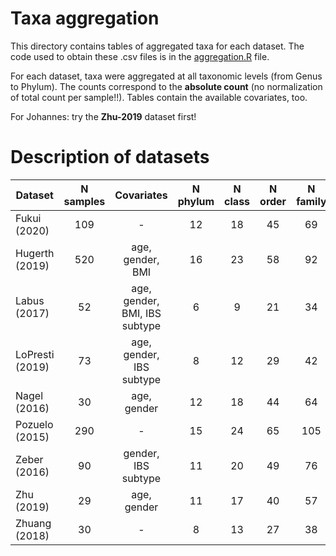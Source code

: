 # Taxa aggregation

This directory contains tables of aggregated taxa for each dataset. The code used to obtain these .csv files is in the [aggregation.R](aggregation.R) file.

For each dataset, taxa were aggregated at all taxonomic levels (from Genus to Phylum). The counts correspond to the **absolute count** (no normalization of total count per sample!!). Tables contain the available covariates, too.

For Johannes: try the **Zhu-2019** dataset first!


# Description of datasets

|     Dataset    | N samples |          Covariates          | N phylum | N class | N order | N family | N genus |
| -------------- | :-------: | :--------------------------: | :------: | :-----: | :-----: | :------: | :-----: |
|  Fukui (2020)  |    109    |             -                |    12    |   18    |   45    |    69    |   207   |
| Hugerth (2019) |    520    |age, gender, BMI              |    16    |   23    |   58    |    92    |   252   |
|  Labus (2017)  |     52    |age, gender, BMI, IBS subtype |     6    |    9    |   21    |    34    |    91   |
|LoPresti (2019) |     73    |age, gender, IBS subtype      |     8    |   12    |   29    |    42    |    97   |
|  Nagel (2016)  |     30    |age, gender                   |    12    |   18    |   44    |    64    |   161   |
| Pozuelo (2015) |    290    |             -                |    15    |   24    |   65    |   105    |   312   |
|  Zeber (2016)  |     90    |gender, IBS subtype           |    11    |   20    |   49    |    76    |   215   |
|   Zhu (2019)   |     29    |age, gender                   |    11    |   17    |   40    |    57    |   141   |
| Zhuang (2018)  |     30    |             -                |     8    |   13    |   27    |    38    |    98   |
